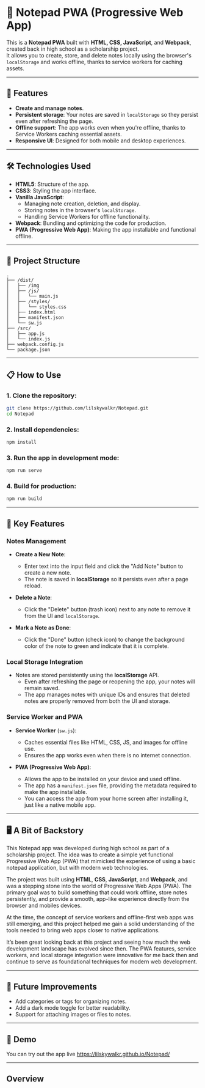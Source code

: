 # 📝 Notepad PWA (Progressive Web App)

This is a **Notepad PWA** built with **HTML, CSS, JavaScript**, and **Webpack**, created back in high school as a scholarship project.  
It allows you to create, store, and delete notes locally using the browser's `localStorage` and works offline, thanks to service workers for caching assets.

---

## 🚀 Features

- **Create and manage notes**.
- **Persistent storage**: Your notes are saved in `localStorage` so they persist even after refreshing the page.
- **Offline support**: The app works even when you're offline, thanks to Service Workers caching essential assets.
- **Responsive UI**: Designed for both mobile and desktop experiences.

---

## 🛠️ Technologies Used

- **HTML5**: Structure of the app.
- **CSS3**: Styling the app interface.
- **Vanilla JavaScript**:
  - Managing note creation, deletion, and display.
  - Storing notes in the browser's `localStorage`.
  - Handling Service Workers for offline functionality.
- **Webpack**: Bundling and optimizing the code for production.
- **PWA (Progressive Web App)**: Making the app installable and functional offline.

---

## 📂 Project Structure

```
.
├── /dist/
│   ├── /img
│   ├── /js/
│   │   └── main.js
│   ├── /styles/
│   │   └── styles.css
│   ├── index.html
│   ├── manifest.json
│   └── sw.js
├── /src/
│   ├── app.js
│   └── index.js
├── webpack.config.js
└── package.json
```

---

## 📋 How to Use

### 1. Clone the repository:

```bash
git clone https://github.com/lilskywalkr/Notepad.git
cd Notepad
```

### 2. Install dependencies:

```bash
npm install
```

### 3. Run the app in development mode:

```bash
npm run serve
```

### 4. Build for production:

```bash
npm run build
```

---

## 🔧 Key Features

### Notes Management

- **Create a New Note**: 
  - Enter text into the input field and click the "Add Note" button to create a new note.
  - The note is saved in **localStorage** so it persists even after a page reload.
  
- **Delete a Note**:
  - Click the "Delete" button (trash icon) next to any note to remove it from the UI and `localStorage`.

- **Mark a Note as Done**:
  - Click the "Done" button (check icon) to change the background color of the note to green and indicate that it is complete.

### Local Storage Integration

- Notes are stored persistently using the **localStorage** API.
  - Even after refreshing the page or reopening the app, your notes will remain saved.
  - The app manages notes with unique IDs and ensures that deleted notes are properly removed from both the UI and storage.

### Service Worker and PWA

- **Service Worker** (`sw.js`):
  - Caches essential files like HTML, CSS, JS, and images for offline use.
  - Ensures the app works even when there is no internet connection.
  
- **PWA (Progressive Web App)**:
  - Allows the app to be installed on your device and used offline.
  - The app has a `manifest.json` file, providing the metadata required to make the app installable.
  - You can access the app from your home screen after installing it, just like a native mobile app.

---


## 🖥️ A Bit of Backstory

This Notepad app was developed during high school as part of a scholarship project. The idea was to create a simple yet functional Progressive Web App (PWA) that mimicked the experience of using a basic notepad application, but with modern web technologies.

The project was built using **HTML**, **CSS**, **JavaScript**, and **Webpack**, and was a stepping stone into the world of Progressive Web Apps (PWA). The primary goal was to build something that could work offline, store notes persistently, and provide a smooth, app-like experience directly from the browser and mobiles devices.

At the time, the concept of service workers and offline-first web apps was still emerging, and this project helped me gain a solid understanding of the tools needed to bring web apps closer to native applications.

It’s been great looking back at this project and seeing how much the web development landscape has evolved since then. The PWA features, service workers, and local storage integration were innovative for me back then and continue to serve as foundational techniques for modern web development.

---

## 📝 Future Improvements

- Add categories or tags for organizing notes.
- Add a dark mode toggle for better readability.
- Support for attaching images or files to notes.

---

## 📱 Demo

You can try out the app live https://lilskywalkr.github.io/Notepad/

---

## Overview

